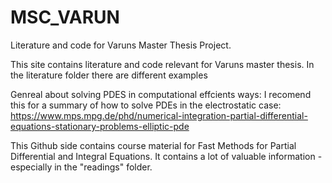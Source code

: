 # MSC_VARUN
Literature and code for Varuns Master Thesis Project.

This site contains literature and code relevant for Varuns master thesis. 
In the literature folder there are different examples 

Genreal about solving PDES in computational effcients ways:
I recomend this for a summary of how to solve PDEs in the electrostatic case:
https://www.mps.mpg.de/phd/numerical-integration-partial-differential-equations-stationary-problems-elliptic-pde

This Github side contains course material for Fast Methods for Partial Differential and Integral Equations. 
It contains a lot of valuable information - especially in the "readings" folder. 


